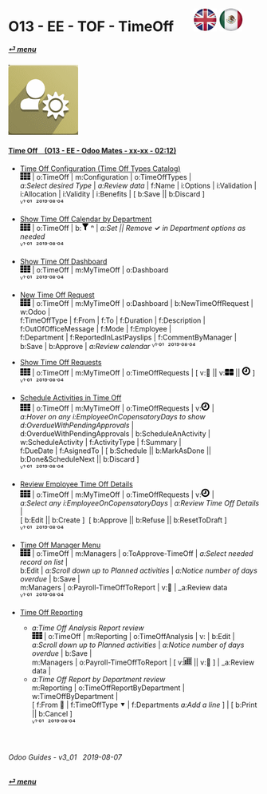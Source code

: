 # O13 - EE - TOF - TimeOff &nbsp;&nbsp;&nbsp;&nbsp; [![en-uk](/doc/img/en-uk_flag_button_small.png)](/en-uk/o13/ee/tof/en-uk-o13-ee-tof-timeoff-guides.md) [ ![es-mx](/doc/img/es-mx_flag_button_small.png)](/es-mx/o13/ee/tof/es-mx-o13-ee-tof-timeoff-guides.md)
#### [_&#x23CE; menu_](/en-uk/o13/ee/en-uk-o13-ee-guides-menu.md)  
### ![tof](/doc/img/timeoff.png)
[ⱽ¹²³⁴⁵⁶⁷⁸⁹⁰]: # (ⱽ¹²³⁴⁵⁶⁷⁸⁹⁰) 

#### [Time Off &nbsp;&nbsp; (O13 - EE - Odoo Mates - xx-xx - 02:12)](https://youtube.com/embed/g08_hJuTuNA?autoplay=1&start=0&end=0&rel=0)

- [Time Off Configuration (Time Off Types Catalog)](https://youtube.com/embed/g08_hJuTuNA?autoplay=1&start=79&end=95&rel=0)  
  ![apps](/doc/img/apps.png) | o:TimeOff | m:Configuration | o:TimeOffTypes |  
  _a:Select desired Type_ | _a:Review data_ | f:Name | i:Options | i:Validation | i:Allocation | i:Validity | i:Benefits | \[ b:Save \|\| b:Discard ]  
  ⱽ¹˙⁰¹ &nbsp;²⁰¹⁹˙⁰⁸˙⁰⁴
  
- [Show Time Off Calendar by Department](https://youtube.com/embed/g08_hJuTuNA?autoplay=1&start=0&end=20&rel=0)  
  ![apps](/doc/img/apps.png) | o:TimeOff | b:![apps](/doc/img/filter.png) &#x207F; | _a:Set || Remove_ **&#x2713;** _in Department options as needed_  
  ⱽ¹˙⁰¹ &nbsp;²⁰¹⁹˙⁰⁸˙⁰⁴

- [Show Time Off Dashboard](https://youtube.com/embed/g08_hJuTuNA?autoplay=1&start=20&end=26&rel=0)  
  ![apps](/doc/img/apps.png) | o:TimeOff | m:MyTimeOff | o:Dashboard  
  ⱽ¹˙⁰¹ &nbsp;²⁰¹⁹˙⁰⁸˙⁰⁴
  
- [New Time Off Request](https://youtube.com/embed/g08_hJuTuNA?autoplay=1&start=101&end=118&rel=0)  
  ![apps](/doc/img/apps.png) | o:TimeOff | m:MyTimeOff | o:Dashboard | b:NewTimeOffRequest | w:Odoo |  
  f:TimeOffType | f:From | f:To | f:Duration | f:Description | f:OutOfOfficeMessage | f:Mode | f:Employee |  
  f:Department | f:ReportedInLastPayslips | f:CommentByManager | b:Save | b:Approve | _a:Review calendar_
  ⱽ¹˙⁰¹ &nbsp;²⁰¹⁹˙⁰⁸˙⁰⁴
  
- [Show Time Off Requests](https://youtube.com/embed/g08_hJuTuNA?autoplay=1&start=26&end=35&rel=0)  
  ![apps](/doc/img/apps.png) | o:TimeOff | m:MyTimeOff | o:TimeOffRequests | \[ v:&#x1F4C5; \|\| v:![view_kanban](/doc/img/view_kanban.png) \|\| ![view_activity](/doc/img/view_activity.png) ]  
  ⱽ¹˙⁰¹ &nbsp;²⁰¹⁹˙⁰⁸˙⁰⁴

- [Schedule Activities in Time Off](https://youtube.com/embed/g08_hJuTuNA?autoplay=1&start=35&end=42&rel=0)  
  ![apps](/doc/img/apps.png) | o:TimeOff | m:MyTimeOff | o:TimeOffRequests | v:![view_activity](/doc/img/view_activity.png) |  
  _a:Hover on any i:EmployeeOnCopensatoryDays to show d:OverdueWithPendingApprovals_ |  
  d:OverdueWithPendingApprovals | b:ScheduleAnActivity | w:ScheduleActivity | f:ActivityType | f:Summary |  
  f:DueDate | f:AsignedTo | \[ b:Schedule || b:MarkAsDone || b:Done&ScheduleNext || b:Discard ]  
  ⱽ¹˙⁰¹ &nbsp;²⁰¹⁹˙⁰⁸˙⁰⁴

- [Review Employee Time Off Details](https://youtube.com/embed/g08_hJuTuNA?autoplay=1&start=43&end=45&rel=0)  
  ![apps](/doc/img/apps.png) | o:TimeOff | m:MyTimeOff | o:TimeOffRequests | v:![view_activity](/doc/img/view_activity.png) |  
  _a:Select any i:EmployeeOnCopensatoryDays_ | _a:Review Time Off Details_ |  
  \[ b:Edit \|\| b:Create ]&nbsp;&nbsp;\[ b:Approve \|\| b:Refuse \|\| b:ResetToDraft ]  
  ⱽ¹˙⁰¹ &nbsp;²⁰¹⁹˙⁰⁸˙⁰⁴

- [Time Off Manager Menu](https://youtube.com/embed/g08_hJuTuNA?autoplay=1&start=47&end=45&rel=0)  
  ![apps](/doc/img/apps.png) | o:TimeOff | m:Managers | o:ToApprove-TimeOff | _a:Select needed record on list_ |  
  b:Edit | _a:Scroll down up to Planned activities_ | _a:Notice number of days overdue_ | b:Save |  
  m:Managers | o:Payroll-TimeOffToReport | v:&#x1F4C5; | _a:Review data  
  ⱽ¹˙⁰¹ &nbsp;²⁰¹⁹˙⁰⁸˙⁰⁴
  
- [Time Off Reporting](https://youtube.com/embed/g08_hJuTuNA?autoplay=1&start=47&end=79&rel=0)  
  - _a:Time Off Analysis Report review_  
    ![apps](/doc/img/apps.png) | o:TimeOff | m:Reporting | o:TimeOffAnalysis | v: | 
    b:Edit | _a:Scroll down up to Planned activities_ | _a:Notice number of days overdue_ | b:Save |  
    m:Managers | o:Payroll-TimeOffToReport | \[ v:![view_pivot](/doc/img/view_pivot.png) || v:&#x1F4C5; ] | _a:Review data |  
  - _a:Time Off Report by Department review_  
    m:Reporting | o:TimeOffReportByDepartment | w:TimeOffByDepartment |  
	\[ f:From &#x1F4C5; | f:TimeOffType &#x2BC6; | f:Departments _a:Add a line_ ] | \[ b:Print \|\| b:Cancel ]  
  ⱽ¹˙⁰¹ &nbsp;²⁰¹⁹˙⁰⁸˙⁰⁴

<br>
	
###### Odoo Guides - v3_01 &nbsp; 2019-08-07  
**[_&#x23CE; menu_](/en-uk/o13/ee/en-uk-o13-ee-guides-menu.md)**  
